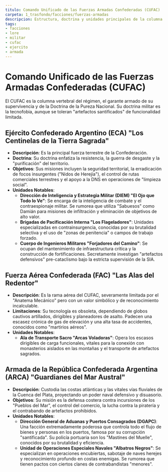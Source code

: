 ```yaml
---
titulo: Comando Unificado de las Fuerzas Armadas Confederadas (CUFAC)
carpeta: 1_trasfondo/facciones/fuerzas-armadas
descripcion: Estructura, doctrina y unidades principales de la columna vertebral militar de la Confederación Argentina, incluyendo el Ejército, la Fuerza Aérea y la Armada.
tags:
- facciones
- lore
- militar
- cufac
- ejercito
- armada
---
```


# Comando Unificado de las Fuerzas Armadas Confederadas (CUFAC)

El CUFAC es la columna vertebral del régimen, el garante armado de su supervivencia y de la Doctrina de la Pureza Nacional. Su doctrina militar es la tecnofobia, aunque se toleran "artefactos santificados" de funcionalidad limitada.

## Ejército Confederado Argentino (ECA) "Los Centinelas de la Tierra Sagrada"

- **Descripción**: Es la principal fuerza terrestre de la Confederación.
- **Doctrina**: Su doctrina enfatiza la resistencia, la guerra de desgaste y la "purificación" del territorio.
- **Objetivos**: Sus misiones incluyen la seguridad territorial, la erradicación de focos insurgentes ("Nidos de Herejía"), el control de rutas comerciales terrestres y el apoyo a la DNS en operaciones de "limpieza social".
- **Unidades Notables**:
    - **Dirección de Inteligencia y Estrategia Militar (DIEM) "El Ojo que Todo lo Ve"**: Se encarga de la inteligencia de combate y el contraespionaje militar. Se rumorea que utiliza "Sabuesos" como Damián para misiones de infiltración y eliminación de objetivos de alto valor.
    - **Brigadas de Pacificación Interna "Los Flageladores"**: Unidades especializadas en contrainsurgencia, conocidas por su brutalidad selectiva y el uso de "zonas de penitencia" o campos de trabajo forzado.
    - **Cuerpo de Ingenieros Militares "Forjadores del Camino"**: Se ocupan del mantenimiento de infraestructura crítica y la construcción de fortificaciones. Secretamente investigan "artefactos defensivos" pre-cataclismo bajo la estricta supervisión de la SIA.

## Fuerza Aérea Confederada (FAC) "Las Alas del Redentor"

- **Descripción**: Es la rama aérea del CUFAC, severamente limitada por el "Anatema Mecánico" pero con un valor simbólico y de reconocimiento incalculable.
- **Limitaciones**: Su tecnología es obsoleta, dependiendo de globos cautivos artillados, dirigibles y planeadores de asalto. Padecen una escasez crónica de gas de elevación y una alta tasa de accidentes, conocidos como "martirios aéreos".
- **Unidades Notables**:
    - **Ala de Transporte Sacro "Arcas Voladoras"**: Opera los escasos dirigibles de carga funcionales, vitales para la conexión con monasterios aislados en las montañas y el transporte de artefactos sagrados.

## Armada de la República Confederada Argentina (ARCA) "Guardianes del Mar Austral"

- **Descripción**: Custodia las costas atlánticas y las vitales vías fluviales de la Cuenca del Plata, proyectando un poder naval defensivo y disuasorio.
- **Objetivos**: Su misión es la defensa costera contra incursiones de los "Pueblos del Mar", el control del comercio, la lucha contra la piratería y el contrabando de artefactos prohibidos.
- **Unidades Notables**:
    - **Dirección General de Aduanas y Puertos Consagrados (DGAPC)**: Una facción extremadamente poderosa que controla todo el flujo de bienes y personas en los puertos, famosa por su corrupción "santificada". Su policía portuaria son los "Mastines del Muelle", conocidos por su brutalidad y eficiencia.
    - **Unidad de Operaciones Especiales Navales "Albatros Negros"**: Se especializan en operaciones encubiertas, sabotaje de naves herejes y reconocimiento profundo en costas enemigas. Se rumorea que tienen pactos con ciertos clanes de contrabandistas "menores". 